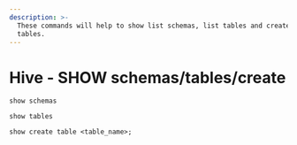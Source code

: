 ```yaml
---
description: >-
  These commands will help to show list schemas, list tables and create query of
  tables.
---
```


# Hive - SHOW schemas/tables/create

```text
show schemas
```

```text
show tables
```

```text
show create table <table_name>;
```



